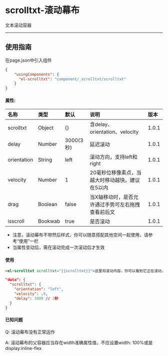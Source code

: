 # scrolltxt-滚动幕布

文本滚动容器

---

## 使用指南

在page.json中引入组件

```json
{
    "usingComponents": {
      "el-scrolltxt": "component/_scrolltxt/scrolltxt"
    }
}
```

#### 属性:

| 名称 | 类型 | 默认 | 说明 | 版本 |
| :--- | :--- | :--- | :--- | :--- |
| scrolltxt | Object | {} | 含delay、orientation、velocity | 1.0.1 |
| delay | Number | 3000\(3秒\) | 延迟滚动 | 1.0.1 |
| orientation | String | left | 滚动方向，支持left和right | 1.0.1 |
| velocity | Number | 1 | 20毫秒位移像素点，当越大时移动越快。建议在5以内 | 1.0.1 |
| drag | Boolean | false | 当X轴移动时，是否允许通过手势可左右拖拽查看前后文 | 1.0.1 |
| isscroll | Bookwab | true | 是否滚动 | 1.0.1 |

* 注意，滚动幕布不带然后样式，你可以随意搭配其他空间一起使用，请参考“使用”一栏
* 当属性变动后，需在滚动完成一次滚动后才生效

#### 使用

```html
<el-scrolltxt scrolltxt="{{scrolltxt}}">这里将滚动内容，你可以看到它正在滚动，当然你这里也可以设置为变量</el-scrolltxt>
```

```json
"data": {
  "scrolltxt": {
    "orientation": "left",
    "velocity": .9,
    "delay": 3000 // 3秒
  }
}
```

#### 已知问题

Q: 滚动幕布没有正常运作

A: 滚动幕布的父容器应当存在width准确属性值，不应设置width: 100%或是display:inline-flex

